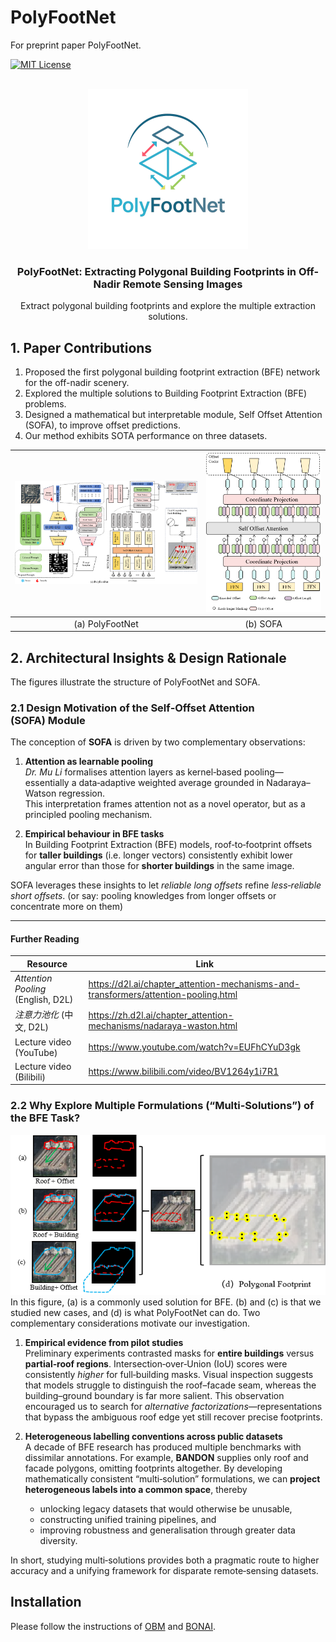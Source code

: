 # PolyFootNet
For preprint paper PolyFootNet. 
<a name="readme-top"></a>
<!--
*** Thanks for checking out the Best-README-Template. If you have a suggestion
*** that would make this better, please fork the repo and create a pull request
*** or simply open an issue with the tag "enhancement".
*** Don't forget to give the project a star!
*** Thanks again! Now go create something AMAZING! :D
-->


<!-- PROJECT SHIELDS -->
<!--
*** I'm using markdown "reference style" links for readability.
*** Reference links are enclosed in brackets [ ] instead of parentheses ( ).
*** See the bottom of this document for the declaration of the reference variables
*** for contributors-url, forks-url, etc. This is an optional, concise syntax you may use.
*** https://www.markdownguide.org/basic-syntax/#reference-style-links
-->
<!-- [![Contributors][contributors-shield]][contributors-url] -->

[![MIT License][license-shield]][license-url]



<!-- PROJECT LOGO -->
<br />
<div align="center">
  <a href="https://github.com">
    <img src="icons/icon_polyfootnet.png" alt="Logo" width="256" height="256">
  </a>

  <h3 align="center">PolyFootNet: Extracting Polygonal Building
Footprints in Off-Nadir Remote Sensing Images</h3>

  <p align="center">
    Extract polygonal building footprints and explore the multiple extraction solutions.
  </p>
</div>

## 1. Paper Contributions
1. Proposed the first polygonal building footprint extraction (BFE) network for the off-nadir scenery. 
2. Explored the multiple solutions to Building Footprint Extraction (BFE) problems. 
3. Designed a mathematical but interpretable module, Self Offset Attention (SOFA), to improve offset predictions. 
4. Our method exhibits SOTA performance on three datasets. 

<!-- [![Product Name Screen Shot][product-screenshot]](https://example.com) -->
| ![Product Name Screen Shot][PolyFootNet-screenshot] | ![Product Name Screen Shot][SOFA-screenshot] |
| :---: | :---: |
| (a) PolyFootNet| (b) SOFA |

## 2. Architectural Insights & Design Rationale
The figures illustrate the structure of PolyFootNet and SOFA. 

### 2.1 Design Motivation of the Self‑Offset Attention (SOFA) Module

The conception of **SOFA** is driven by two complementary observations:

1. **Attention as learnable pooling**  
   *Dr. Mu Li* formalises attention layers as kernel‑based pooling—essentially a data‑adaptive weighted average grounded in Nadaraya–Watson regression.  
   This interpretation frames attention not as a novel operator, but as a principled pooling mechanism.

2. **Empirical behaviour in BFE tasks**  
   In Building Footprint Extraction (BFE) models, roof‑to‑footprint offsets for **taller buildings** (i.e. longer vectors) consistently exhibit lower angular error than those for **shorter buildings** in the same image.
   
SOFA leverages these insights to let *reliable long offsets* refine *less‑reliable short offsets*. (or say: pooling knowledges from longer offsets or concentrate more on them)

---

#### Further Reading

| Resource | Link |
|----------|------|
| *Attention Pooling* (English, D2L) | <https://d2l.ai/chapter_attention-mechanisms-and-transformers/attention-pooling.html> |
| *注意力池化* (中文, D2L) | <https://zh.d2l.ai/chapter_attention-mechanisms/nadaraya-waston.html> |
| Lecture video (YouTube) | <https://www.youtube.com/watch?v=EUFhCYuD3gk> |
| Lecture video (Bilibili) | <https://www.bilibili.com/video/BV1264y1i7R1> |


### 2.2 Why Explore Multiple Formulations (“Multi‑Solutions”) of the BFE Task?
<div align="center">
  <img src="icons/multi.png" alt="intro" width="512" height="256">
</div>
In this figure, (a) is a commonly used solution for BFE. (b) and (c) is that we studied new cases, and (d) is what PolyFootNet can do. 
Two complementary considerations motivate our investigation.

1. **Empirical evidence from pilot studies**  
   Preliminary experiments contrasted masks for **entire buildings** versus **partial‑roof regions**. Intersection‑over‑Union (IoU) scores were consistently *higher* for full‑building masks. Visual inspection suggests that models struggle to distinguish the roof–facade seam, whereas the building–ground boundary is far more salient. This observation encouraged us to search for *alternative factorizations*—representations that bypass the ambiguous roof edge yet still recover precise footprints.

2. **Heterogeneous labelling conventions across public datasets**  
   A decade of BFE research has produced multiple benchmarks with dissimilar annotations. For example, **BANDON** supplies only roof and facade polygons, omitting footprints altogether. By developing mathematically consistent “multi‑solution” formulations, we can **project heterogeneous labels into a common space**, thereby  
   * unlocking legacy datasets that would otherwise be unusable,  
   * constructing unified training pipelines, and  
   * improving robustness and generalisation through greater data diversity.

In short, studying multi‑solutions provides both a pragmatic route to higher accuracy and a unifying framework for disparate remote‑sensing datasets.

## Installation
Please follow the instructions of [OBM](https://github.com/likaiucas/OBM) and [BONAI](https://github.com/jwwangchn/BONAI). 

<!-- MARKDOWN LINKS & IMAGES -->
<!-- https://www.markdownguide.org/basic-syntax/#reference-style-links -->
[contributors-shield]: https://img.shields.io/github/contributors/othneildrew/Best-README-Template.svg?style=for-the-badge
[contributors-url]: https://github.com/
[forks-shield]: https://img.shields.io/github/forks/othneildrew/Best-README-Template.svg?style=for-the-badge
[forks-url]: https://github.com/network/members
[stars-shield]: https://img.shields.io/github/stars/othneildrew/Best-README-Template.svg?style=for-the-badge
[stars-url]: https://github.com/stargazers
[issues-shield]: https://img.shields.io/github/issues/othneildrew/Best-README-Template.svg?style=for-the-badge
[issues-url]: https://github.com/issues
[license-shield]: https://img.shields.io/github/license/othneildrew/Best-README-Template.svg?style=for-the-badge
[license-url]: LICENSE
[PolyFootNet-screenshot]: icons/PolyFootNet.png
[SOFA-screenshot]: icons/SOFA.png
[Next.js]: https://img.shields.io/badge/next.js-000000?style=for-the-badge&logo=nextdotjs&logoColor=white
[Next-url]: https://nextjs.org/
[React.js]: https://img.shields.io/badge/React-20232A?style=for-the-badge&logo=react&logoColor=61DAFB
[React-url]: https://reactjs.org/
[Vue.js]: https://img.shields.io/badge/Vue.js-35495E?style=for-the-badge&logo=vuedotjs&logoColor=4FC08D
[Vue-url]: https://vuejs.org/
[Angular.io]: https://img.shields.io/badge/Angular-DD0031?style=for-the-badge&logo=angular&logoColor=white
[Angular-url]: https://angular.io/
[Svelte.dev]: https://img.shields.io/badge/Svelte-4A4A55?style=for-the-badge&logo=svelte&logoColor=FF3E00
[Svelte-url]: https://svelte.dev/
[Laravel.com]: https://img.shields.io/badge/Laravel-FF2D20?style=for-the-badge&logo=laravel&logoColor=white
[Laravel-url]: https://laravel.com
[Bootstrap.com]: https://img.shields.io/badge/Bootstrap-563D7C?style=for-the-badge&logo=bootstrap&logoColor=white
[Bootstrap-url]: https://getbootstrap.com
[JQuery.com]: https://img.shields.io/badge/jQuery-0769AD?style=for-the-badge&logo=jquery&logoColor=white
[JQuery-url]: https://jquery.com 

[Huizhou]: https://portland-my.sharepoint.com/:f:/g/personal/kaili37-c_my_cityu_edu_hk/Ep2EnO01ZghPuebKASl5h60BUjbBvrbiSHKoSiwfIBYBNg?e=7hdlzQ

[OBMweight]: https://1drv.ms/u/c/4714078bb90d0216/EbVLDOlRwlZHr5h60nC3HuoBk1QrRFc6QqY_oXPCz-_3nA?e=Xbe1Qc
[pytorch.org]: https://pytorch.org
[MMDetection.git]: https://github.com/open-mmlab/mmdetection
[pytorch]: https://pytorch.org
[MMDetection]: https://github.com/open-mmlab/mmdetection
[BONAI.git]: https://github.com/jwwangchn/BONAI
[BONAI]: https://github.com/jwwangchn/BONAI
[SAM]: https://github.com/facebookresearch/segment-anything
